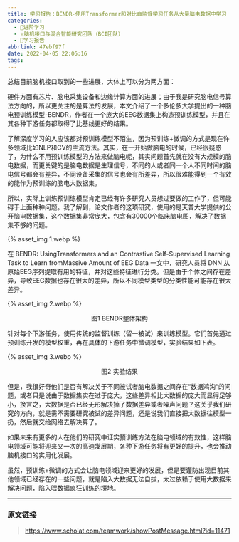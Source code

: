 ```yaml
---
title: 学习报告：BENDR-使用Transformer和对比自监督学习任务从大量脑电数据中学习
categories:
  - 🌙进阶学习
  - ⭐脑机接口与混合智能研究团队（BCI团队）
  - 💫学习报告
abbrlink: 47ebf97f
date: 2022-04-05 22:06:16
tags:
---
```


总结目前脑机接口取到的一些进展，大体上可以分为两方面：

硬件方面有芯片、脑电采集设备和边缘计算方面的进展；由于我是研究脑电信号算法方向的，所以更关注的是算法的发展，本文介绍了一个多伦多大学提出的一种脑电预训练模型-BENDR，作者在一个庞大的EEG数据集上构造预训练模型，并且在其各种下游任务都取得了比基线更好的结果。

了解深度学习的人应该都对预训练模型不陌生，因为预训练+微调的方式是现在许多领域比如NLP和CV的主流方法。其实，在一开始做脑电的时候，已经很疑惑了，为什么不用预训练模型的方法来做脑电呢，其实问题首先就在没有大规模的脑电数据，而更关键的是脑电数据是生理信号，不同的人或者同一个人不同时间的脑电信号都会有差异，不同设备采集的信号也会有所差异，所以很难能得到一个有效的能作为预训练的脑电大数据集。

所以，实际上训练预训练模型肯定已经有许多研究人员想过要做的工作了，但可能碍于上面种种问题。我了解到，论文作者的这项研究，使用的是天普大学提供的公开脑电数据集，这个数据集非常庞大，包含有30000个临床脑电图，解决了数据集不够的问题。

{% asset_img 1.webp %}

<!--more-->

在 BENDR: UsingTransformers and an Contrastive Self-Supervised Learning Task to Learn fromMassive Amount of EEG Data 一文中，研究人员将 DNN 从原始EEG序列提取有用的特征，并对这些特征进行分类。但是由于个体之间存在差异，导致EEG数据也存在很大的差异，所以不同模型类型的分类性能可能存在很大差异。

{% asset_img 2.webp %}
<div align='center'>图1 BENDR整体架构</div>

针对每个下游任务，使用传统的监督训练（留一被试）来训练模型。它们首先通过预训练开发的模型权重，再在具体的下游任务中微调模型，实验结果如下表。

{% asset_img 3.webp %}
<div align='center'>图2 实验结果</div>

但是，我很好奇他们是否有解决关于不同被试者脑电数据之间存在“数据鸿沟“的问题，或者只是说由于数据集实在过于庞大，这些差异相比大数据的庞大而显得足够小，换言之，大数据是否已经无形解决掉了数据差异或者噪声问题？这关乎我们研究的方向，就是需不需要研究被试的差异问题，还是说我们直接把大数据往模型一扔，然后就交给网络去解决算了。

如果未来有更多的人在他们的研究中证实预训练方法在脑电领域的有效性，这样脑电领域可能将迎来又一次的高速发展期，各种下游任务将有更好的提升，也会推动脑机接口的实用化发展。

虽然，预训练+微调的方式会让脑电领域迎来更好的发展，但是要谨防出现目前其他领域已经存在的一些问题，就是陷入大数据无法自拔，太过依赖于使用大数据来解决问题，陷入喂数据疯狂训练的境地。

***

### 原文链接

> <https://www.scholat.com/teamwork/showPostMessage.html?id=11471>
